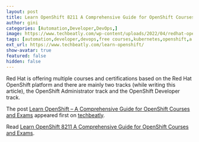 ```yaml
---
layout: post
title: Learn OpenShift 8211 A Comprehensive Guide for OpenShift Courses and Exams
author: gini
categories: [Automation,Developer,DevOps,]
image: https://www.techbeatly.com/wp-content/uploads/2022/04/redhat-openshift-courses-1024x576.png
tags: [automation,developer,devops,free courses,kubernetes,openshift,a comprehensive guide for openshift courses and exams,free openshift training,how to learn openshift,openshift container platform,openshift course guide,openshift courses,openshift exam guide,what is openshift,]
ext_url: https://www.techbeatly.com/learn-openshift/
show-avatar: true
featured: false
hidden: false
---
```


<p>Red Hat is offering multiple courses and certifications based on the Red Hat OpenShift platform and there are mainly two tracks (while writing this article), the OpenShift Administrator track and the OpenShift Developer track.</p>
<p>The post <a href="https://www.techbeatly.com/learn-openshift/">Learn OpenShift &#8211; A Comprehensive Guide for OpenShift Courses and Exams</a> appeared first on <a href="https://www.techbeatly.com">techbeatly</a>.</p>

Read [Learn OpenShift 8211 A Comprehensive Guide for OpenShift Courses and Exams](https://www.techbeatly.com/learn-openshift/).